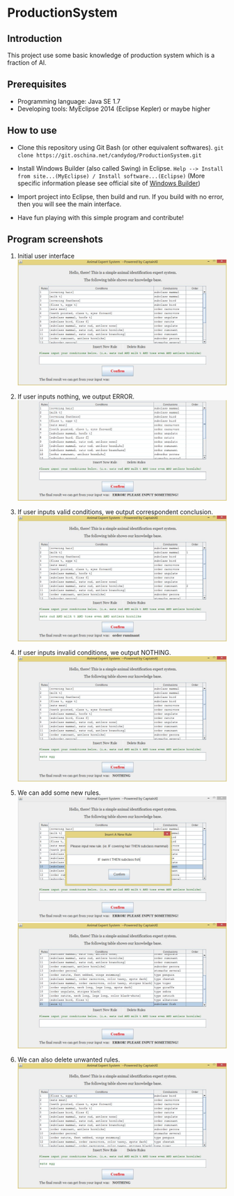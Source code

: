 # ProductionSystem

## Introduction 
This project use some basic knowledge of production system which is a fraction of AI. 

## Prerequisites

- Programming language: Java SE 1.7 
- Developing tools: MyEclipse 2014 (Eclipse Kepler) or maybe higher

## How to use 

- Clone this repository using Git Bash (or other equivalent softwares). 
`git clone https://git.oschina.net/candydog/ProductionSystem.git`

- Install Windows Builder (also called Swing) in Eclipse. 
`Help --> Install from site...(MyEclipse) / Install software...(Eclipse)` 
(More specific information please see official site of [Windows Builder](http://www.eclipse.org/windowbuilder/))

- Import project into Eclipse, then build and run. If you build with no error, then you will see the main interface.

- Have fun playing with this simple program and contribute!

## Program screenshots

1. Initial user interface
![](./img/0.jpg)

2. If user inputs nothing, we output ERROR.
![](./img/1.jpg)

3. If user inputs valid conditions, we output correspondent conclusion.
![](./img/2.jpg)

4. If user inputs invalid conditions, we output NOTHING.
![](./img/3.jpg)

5. We can add some new rules.
![](./img/4.jpg)
![](./img/5.jpg)

6. We can also delete unwanted rules.
![](./img/6.jpg)

